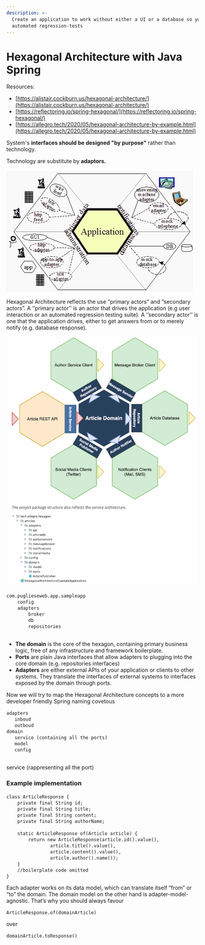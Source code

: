 ```yaml
---
description: >-
  Create an application to work without either a UI or a database so you can run
  automated regression-tests
---
```


# Hexagonal Architecture with Java Spring

Resources:

* [https://alistair.cockburn.us/hexagonal-architecture/](https://alistair.cockburn.us/hexagonal-architecture/)
* [https://reflectoring.io/spring-hexagonal/](https://reflectoring.io/spring-hexagonal/)
* [https://allegro.tech/2020/05/hexagonal-architecture-by-example.html](https://allegro.tech/2020/05/hexagonal-architecture-by-example.html)

System's **interfaces should be designed "by purpose"** rather than technology.

Technology are substitute by **adaptors.**

![](<../../.gitbook/assets/image (18) (1) (1) (1) (1) (1) (1) (1).png>)

Hexagonal Architecture reflects the use “primary actors” and “secondary actors”. A ‘’primary actor’’ is an actor that drives the application (e.g user interaction or an automated regression testing suite). A ‘’secondary actor’’ is one that the application drives, either to get answers from or to merely notify (e.g. database response).

![](<../../.gitbook/assets/image (9) (1) (1) (1) (1) (1) (1) (1) (1) (1).png>)

```
com.puglieseweb.app.sampleapp
    config
    adapters
        broker
        db
        repositories
        
```

* **The domain** is the core of the hexagon, containing primary business logic, free of any infrastructure and framework boilerplate.
* **Ports** are plain Java interfaces that allow adapters to plugging into the core domain (e.g. repositories interfaces)
* **Adapters** are either external APIs of your application or clients to other systems. They translate the interfaces of external systems to interfaces exposed by the domain through ports.

Now we will try to map the Hexagonal Architecture concepts to a more developer friendly Spring naming covetous

```
adapters
   inboud
   outboud
domain
   service (containing all the ports)
   model
   config
   
```

service (rappresenting all the port)

### Example implementation

```
class ArticleResponse {
    private final String id;
    private final String title;
    private final String content;
    private final String authorName;

    static ArticleResponse of(Article article) {
        return new ArticleResponse(article.id().value(),
                article.title().value(),
                article.content().value(),
                article.author().name());
    }
    //boilerplate code omitted
}
```

Each adapter works on its data model, which can translate itself “from” or “to” the domain. The domain model on the other hand is adapter-model-agnostic. That’s why you should always favour

```
ArticleResponse.of(domainArticle) 
```

over

```
domainArticle.toResponse()
```
